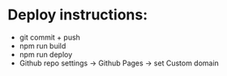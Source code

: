 # Deploy instructions:

- git commit + push
- npm run build
- npm run deploy
- Github repo settings -> Github Pages -> set Custom domain
